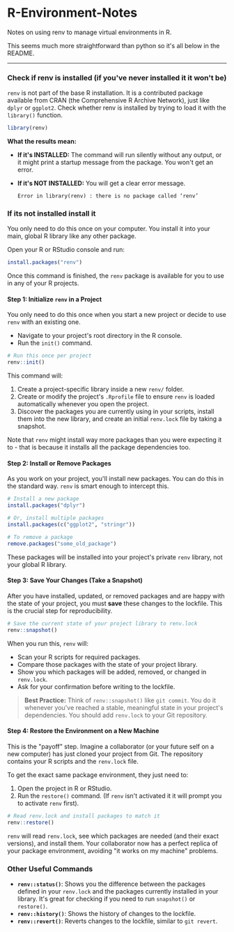 # R-Environment-Notes
Notes on using renv to manage virtual environments in R.

This seems much more straightforward than python so it's all below in the README.

---

### Check if renv is installed (if you've never installed it it won't be)

`renv` is not part of the base R installation. It is a contributed package available from CRAN (the Comprehensive R Archive Network), just like `dplyr` or `ggplot2`.
Check whether renv is installed by trying to load it with the `library()` function.

```R
library(renv)
```

**What the results mean:**

*   **If it's INSTALLED:** The command will run silently without any output, or it might print a startup message from the package. You won't get an error.

*   **If it's NOT INSTALLED:** You will get a clear error message.
    ```
    Error in library(renv) : there is no package called ‘renv’
    ```

### If its not installed install it

You only need to do this once on your computer. You install it into your main, global R library like any other package.

Open your R or RStudio console and run:

```R
install.packages("renv")
```

Once this command is finished, the `renv` package is available for you to use in any of your R projects.

#### Step 1: Initialize `renv` in a Project

You only need to do this once when you start a new project or decide to use `renv` with an existing one.

*   Navigate to your project's root directory in the R console.
*   Run the `init()` command.

```R
# Run this once per project
renv::init()
```

This command will:
1.  Create a project-specific library inside a new `renv/` folder.
2.  Create or modify the project's `.Rprofile` file to ensure `renv` is loaded automatically whenever you open the project.
3.  Discover the packages you are currently using in your scripts, install them into the new library, and create an initial `renv.lock` file by taking a snapshot.

Note that `renv` might install way more packages than you were expecting it to - that is because it installs all the package dependencies too.

#### Step 2: Install or Remove Packages

As you work on your project, you'll install new packages. You can do this in the standard way. `renv` is smart enough to intercept this.

```R
# Install a new package
install.packages("dplyr")

# Or, install multiple packages
install.packages(c("ggplot2", "stringr"))

# To remove a package
remove.packages("some_old_package")
```
These packages will be installed into your project's private `renv` library, not your global R library.

#### Step 3: Save Your Changes (Take a Snapshot)

After you have installed, updated, or removed packages and are happy with the state of your project, you must **save** these changes to the lockfile. This is the crucial step for reproducibility.

```R
# Save the current state of your project library to renv.lock
renv::snapshot()
```

When you run this, `renv` will:
*   Scan your R scripts for required packages.
*   Compare those packages with the state of your project library.
*   Show you which packages will be added, removed, or changed in `renv.lock`.
*   Ask for your confirmation before writing to the lockfile.

> **Best Practice:** Think of `renv::snapshot()` like `git commit`. You do it whenever you've reached a stable, meaningful state in your project's dependencies. You should add `renv.lock` to your Git repository.

#### Step 4: Restore the Environment on a New Machine

This is the "payoff" step. Imagine a collaborator (or your future self on a new computer) has just cloned your project from Git. The repository contains your R scripts and the `renv.lock` file.

To get the exact same package environment, they just need to:

1.  Open the project in R or RStudio.
2.  Run the `restore()` command. (If `renv` isn't activated it it will prompt you to activate `renv` first).

```R
# Read renv.lock and install packages to match it
renv::restore()
```
`renv` will read `renv.lock`, see which packages are needed (and their exact versions), and install them. Your collaborator now has a perfect replica of your package environment, avoiding "it works on my machine" problems.

### Other Useful Commands

*   **`renv::status()`**: Shows you the difference between the packages defined in your `renv.lock` and the packages currently installed in your library. It's great for checking if you need to run `snapshot()` or `restore()`.
*   **`renv::history()`**: Shows the history of changes to the lockfile.
*   **`renv::revert()`**: Reverts changes to the lockfile, similar to `git revert`.

